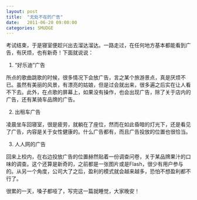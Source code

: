 ```yaml
---
layout: post
title:  "无处不在的广告"
date:   2011-06-20 09:00:00
categories: SMUDGE
---
```


考试结束，于是寝室便趁兴出去溜达溜达。一路走过，在任何地方基本都能看到广告，有厌烦，也有新奇！下面就说说：



1. “好乐迪”广告



所点的歌曲跳歌的时候，很多情况下会放广告，言之某个旅游景点，真是厌烦不已。虽然有美丽的风景，有漂亮的姑娘，但是过会就出来，很多遍之后实在让人看不下去。此外，在点歌的屏幕上，如果没有操作，也会出现广告，除了关于店内的广告，还有某骑车品牌的广告。



2. 出租车广告



凌晨坐车回寝室，很是疲劳，就躺在了座位，然而在如此昏暗的灯光下，还是看见了广告，内容是关于女性健康的。什么广告都有，而且广告投放的位置也很恰当。



3. 人人网的广告



回来上校内，在右边投放广告的位置赫然贴着一份调查问卷，关于某品牌果汁的口味的调查。这个还算是新奇的，之前都是一张图片或是Flash，很少有用户参与的。从另一个角度，公司大了之后，盈利的模式就会越来越多，恐怕不想盈利都不行了。



很累的一天，嗓子都哑了，写完这一篇就睡觉，大家晚安！